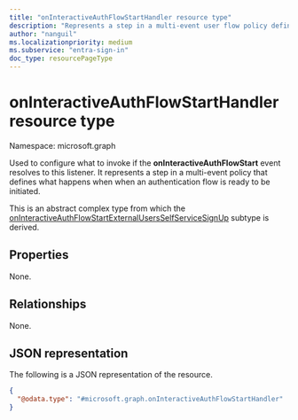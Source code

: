```yaml
---
title: "onInteractiveAuthFlowStartHandler resource type"
description: "Represents a step in a multi-event user flow policy defining what happens when an authentication flow is ready to be initiated by the user."
author: "nanguil"
ms.localizationpriority: medium
ms.subservice: "entra-sign-in"
doc_type: resourcePageType
---
```


# onInteractiveAuthFlowStartHandler resource type

Namespace: microsoft.graph

Used to configure what to invoke if the **onInteractiveAuthFlowStart** event resolves to this listener. It represents a step in a multi-event policy that defines what happens when when an authentication flow is ready to be initiated.

This is an abstract complex type from which the [onInteractiveAuthFlowStartExternalUsersSelfServiceSignUp](../resources/oninteractiveauthflowstartexternalusersselfservicesignup.md) subtype is derived.

## Properties

None.

## Relationships
None.

## JSON representation
The following is a JSON representation of the resource.
<!-- {
  "blockType": "resource",
  "@odata.type": "microsoft.graph.onInteractiveAuthFlowStartHandler"
}
-->
``` json
{
  "@odata.type": "#microsoft.graph.onInteractiveAuthFlowStartHandler"
}
```

